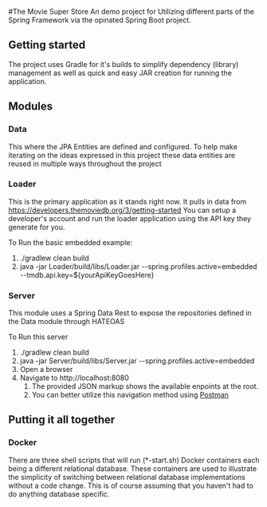 #The Movie Super Store
An demo project for Utilizing different parts of the Spring Framework via the opinated 
Spring Boot project.

## Getting started
The project uses Gradle for it's builds to simplify dependency (library) management 
as well as quick and easy JAR creation for running the application.

## Modules

### Data
This where the JPA Entities are defined and configured. To help make iterating on the ideas
expressed in this project these data entities are reused in multiple ways throughout the project
 
### Loader
This is the primary application as it stands right now.  It pulls in data from https://developers.themoviedb.org/3/getting-started
You can setup a developer's account and run the loader application using the API key they
generate for you.

To Run the basic embedded example:
1. ./gradlew clean build
1. java -jar Loader/build/libs/Loader.jar --spring.profiles.active=embedded --tmdb.api.key=${yourApiKeyGoesHere}

### Server
This module uses a Spring Data Rest to expose the repositories defined in the Data module through HATEOAS

To Run this server
1. ./gradlew clean build
1. java -jar Server/build/libs/Server.jar --spring.profiles.active=embedded
1. Open a browser
1. Navigate to http://localhost:8080
   1. The provided JSON markup shows the available enpoints at the root.
   1. You can better utilize this navigation method using [Postman](https://www.getpostman.com)
   
   
## Putting it all together

### Docker
There are three shell scripts that will run (*-start.sh) Docker containers each being a different relational database.  These
 containers are used to illustrate the simplicity of switching between relational database implementations without a code change.
 This is of course assuming that you haven't had to do anything database specific.
